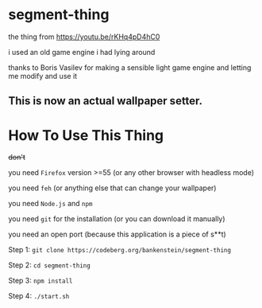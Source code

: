# segment-thing

the thing from https://youtu.be/rKHq4pD4hC0

i used an old game engine i had lying around

thanks to Boris Vasilev for making a sensible light game engine and letting me modify and use it

## This is now an actual wallpaper setter.

# How To Use This Thing
<s>don't</s>

you need `Firefox` version >=55 (or any other browser with headless mode)

you need `feh` (or anything else that can change your wallpaper)

you need `Node.js` and `npm`

you need `git` for the installation (or you can download it manually)

you need an open port (because this application is a piece of s**t)

Step 1: `git clone https://codeberg.org/bankenstein/segment-thing`

Step 2: `cd segment-thing`

Step 3: `npm install`

Step 4: `./start.sh`
